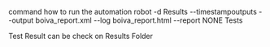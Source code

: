 command how to run the automation 
robot -d Results --timestampoutputs --output boiva_report.xml --log boiva_report.html --report NONE Tests


Test Result can be check on Results Folder
